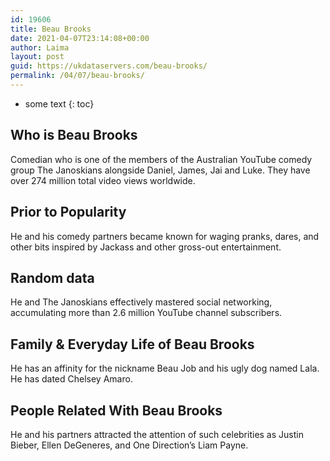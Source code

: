 ```yaml
---
id: 19606
title: Beau Brooks
date: 2021-04-07T23:14:08+00:00
author: Laima
layout: post
guid: https://ukdataservers.com/beau-brooks/
permalink: /04/07/beau-brooks/
---
```


* some text
{: toc}


## Who is Beau Brooks
                  
                  
                  
Comedian who is one of the members of the Australian YouTube comedy group The Janoskians alongside Daniel, James, Jai and Luke. They have over 274 million total video views worldwide. 
                  
              
            
              
            
                
                
                
## Prior to Popularity
                  
                  
                  
He and his comedy partners became known for waging pranks, dares, and other bits inspired by Jackass and other gross-out entertainment. 
                  
              
            
              
            
                
                
                
## Random data
                  
                  
                  
He and The Janoskians effectively mastered social networking, accumulating more than 2.6 million YouTube channel subscribers. 
                  
              
            
              
            
                
                
                
## Family & Everyday Life of Beau Brooks
                  
                  
                  
He has an affinity for the nickname Beau Job and his ugly dog named Lala. He has dated Chelsey Amaro. 
                  
              
            
              
            
                
                
                
## People Related With Beau Brooks
                  
                  
                  
He and his partners attracted the attention of such celebrities as Justin Bieber, Ellen DeGeneres, and One Direction&#8217;s Liam Payne.  
                  
              
            
              
            
                
              
            
              
              
            
            
              
            
          
          
          